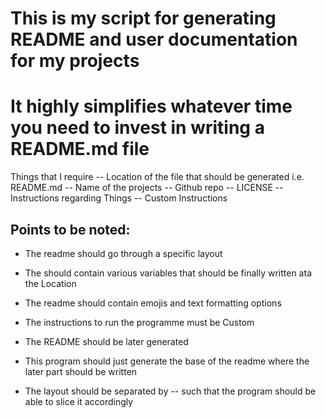 # This is my script for generating README and user documentation for my projects
# It highly simplifies whatever time you need to invest in writing a README.md file

Things that I require
    -- Location of the file that should be generated i.e. README.md
    -- Name of the projects
    -- Github repo
    -- LICENSE
    -- Instructions regarding Things
    -- Custom Instructions
    

## Points to be noted: 

- The readme should go through a specific layout
- The should contain various variables that should be finally written ata the Location
- The readme should contain emojis and text formatting options 
- The instructions to run the programme must be Custom
- The README should be later generated
- This program should just generate the base of the readme where the later part should be written

- The layout should be separated by -- such that the program should be able to slice it accordingly
